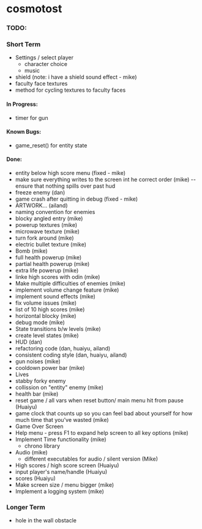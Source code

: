
# cosmotost

### TODO:

### Short Term
 
- Settings / select player
    - character choice
    - music
- shield (note: i have a shield sound effect - mike)
- faculty face textures
- method for cycling textures to faculty faces

#### In Progress:
- timer for gun
#### Known Bugs:
- game_reset() for entity state

#### Done:
- entity below high score menu (fixed - mike)
- make sure everything writes to the screen int he correct order (mike)
    -- ensure that nothing spills over past hud
- freeze enemy (dan)
- game crash after quitting in debug (fixed - mike)
- ARTWORK... (ailand)
- naming convention for enemies
- blocky angled entry (mike)
- powerup textures (mike)
- microwave texture (mike)
- turn fork around (mike)
- electric bullet texture (mike)
- Bomb (mike)
- full health powerup (mike)
- partial health powerup (mike)
- extra life powerup (mike)
- linke high scores with odin (mike)
- Make multiple difficulties of enemies (mike)
- implement volume change feature (mike)
- implement sound effects (mike)
- fix volume issues (mike)
- list of 10 high scores (mike)
- horizontal blocky (mike)
- debug mode (mike)
- State transitions b/w levels (mike)
- create level states (mike)
- HUD (dan)
- refactoring code (dan, huaiyu, ailand)
- consistent coding style (dan, huaiyu, ailand)
- gun noises (mike)
- cooldown power bar (mike)
- Lives
- stabby forky enemy
- collission on "entity" enemy (mike)
- health bar (mike)
- reset game / all vars when reset button/ main menu hit from pause (Huaiyu)
- game clock that counts up so you can feel bad about yourself for how much
    time that you've wasted (mike)
- Game Over Screen
- Help menu - press F1 to expand help screen to all key options (mike)
- Implement Time functionality (mike)
    - chrono library
- Audio (mike)
    - different executables for audio / silent version (Mike)
- High scores / high score screen (Huaiyu)
- input player's name/handle (Huaiyu)
- scores (Huaiyu)
- Make screen size / menu bigger (mike)
- Implement a logging system (mike)

### Longer Term

- hole in the wall obstacle


[//]: # "Laser Sound Effects"
[//]: # "https://www.youtube.com/watch?v=FDCnMhouCB8"


[//]: # "https://www.markdownguide.org/cheat-sheet/"
[//]: # "The above link goes to a markdown cheat-sheet for readme"


